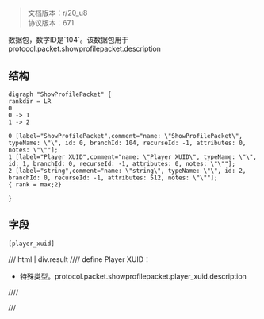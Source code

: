 # <!-- md:samp ShowProfilePacket -->

> 文档版本：r/20_u8<br/>协议版本：671

<!-- md:samp ShowProfilePacket -->数据包，数字ID是`104`。该数据包用于protocol.packet.showprofilepacket.description

## 结构

```viz
digraph "ShowProfilePacket" {
rankdir = LR
0
0 -> 1
1 -> 2

0 [label="ShowProfilePacket",comment="name: \"ShowProfilePacket\", typeName: \"\", id: 0, branchId: 104, recurseId: -1, attributes: 0, notes: \"\""];
1 [label="Player XUID",comment="name: \"Player XUID\", typeName: \"\", id: 1, branchId: 0, recurseId: -1, attributes: 0, notes: \"\""];
2 [label="string",comment="name: \"string\", typeName: \"\", id: 2, branchId: 0, recurseId: -1, attributes: 512, notes: \"\""];
{ rank = max;2}

}

```

## 字段

```title='ShowProfilePacket'
[player_xuid]
```

/// html | div.result
//// define
Player XUID：[<!-- md:samp string -->](../types/string.md)

- 特殊类型。protocol.packet.showprofilepacket.player_xuid.description


////

///

